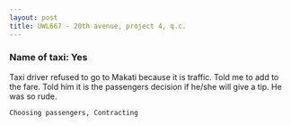 ```yaml
---
layout: post
title: UWL667 - 20th avenue, project 4, q.c.
---
```


### Name of taxi: Yes

Taxi driver refused to go to Makati because it is traffic. Told me to add to the fare. Told him it is the passengers decision if he/she will give a tip. He was so rude. 

```Choosing passengers, Contracting```
